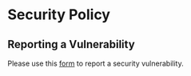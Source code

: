 # Security Policy

## Reporting a Vulnerability

Please use this [form](https://github.com/OWASP/Nest/security/advisories/new) to report a security vulnerability.
